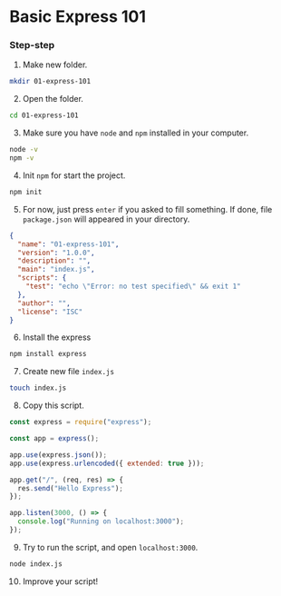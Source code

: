 # Basic Express 101

### Step-step

1. Make new folder.

```sh
mkdir 01-express-101
```

2. Open the folder.

```sh
cd 01-express-101
```

3. Make sure you have `node` and `npm` installed in your computer.

```sh
node -v
npm -v
```

4. Init `npm` for start the project.

```sh
npm init
```

5. For now, just press `enter` if you asked to fill something. If done, file `package.json` will appeared in your directory.

```json
{
  "name": "01-express-101",
  "version": "1.0.0",
  "description": "",
  "main": "index.js",
  "scripts": {
    "test": "echo \"Error: no test specified\" && exit 1"
  },
  "author": "",
  "license": "ISC"
}
```

6. Install the express

```sh
npm install express
```

7. Create new file `index.js`

```sh
touch index.js
```

8. Copy this script.

```js
const express = require("express");

const app = express();

app.use(express.json());
app.use(express.urlencoded({ extended: true }));

app.get("/", (req, res) => {
  res.send("Hello Express");
});

app.listen(3000, () => {
  console.log("Running on localhost:3000");
});
```

9. Try to run the script, and open `localhost:3000`.

```sh
node index.js
```

10. Improve your script!
